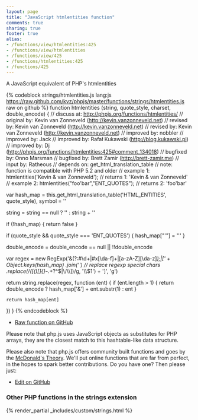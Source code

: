 ```yaml
---
layout: page
title: "JavaScript htmlentities function"
comments: true
sharing: true
footer: true
alias:
- /functions/view/htmlentities:425
- /functions/view/htmlentities
- /functions/view/425
- /functions/htmlentities:425
- /functions/425
---
```

<!-- Generated by Rakefile:build -->
A JavaScript equivalent of PHP's htmlentities

{% codeblock strings/htmlentities.js lang:js https://raw.github.com/kvz/phpjs/master/functions/strings/htmlentities.js raw on github %}
function htmlentities (string, quote_style, charset, double_encode) {
  //  discuss at: http://phpjs.org/functions/htmlentities/
  // original by: Kevin van Zonneveld (http://kevin.vanzonneveld.net)
  //  revised by: Kevin van Zonneveld (http://kevin.vanzonneveld.net)
  //  revised by: Kevin van Zonneveld (http://kevin.vanzonneveld.net)
  // improved by: nobbler
  // improved by: Jack
  // improved by: Rafał Kukawski (http://blog.kukawski.pl)
  // improved by: Dj (http://phpjs.org/functions/htmlentities:425#comment_134018)
  // bugfixed by: Onno Marsman
  // bugfixed by: Brett Zamir (http://brett-zamir.me)
  //    input by: Ratheous
  //  depends on: get_html_translation_table
  //        note: function is compatible with PHP 5.2 and older
  //   example 1: htmlentities('Kevin & van Zonneveld');
  //   returns 1: 'Kevin &amp; van Zonneveld'
  //   example 2: htmlentities("foo'bar","ENT_QUOTES");
  //   returns 2: 'foo&#039;bar'

  var hash_map = this.get_html_translation_table('HTML_ENTITIES', quote_style),
    symbol = ''

  string = string == null ? '' : string + ''

  if (!hash_map) {
    return false
  }

  if (quote_style && quote_style === 'ENT_QUOTES') {
    hash_map["'"] = '&#039;'
  }

  double_encode = double_encode == null || !!double_encode

  var regex = new RegExp('&(?:#\\d+|#x[\\da-f]+|[a-zA-Z][\\da-z]*);|[' +
    Object.keys(hash_map)
    .join('')
    // replace regexp special chars
    .replace(/([()[\]{}\-.*+?^$|\/\\])/g, '\\$1') + ']',
    'g')

  return string.replace(regex, function (ent) {
    if (ent.length > 1) {
      return double_encode ? hash_map['&'] + ent.substr(1) : ent
    }

    return hash_map[ent]
  })
}
{% endcodeblock %}

 - [Raw function on GitHub](https://github.com/kvz/phpjs/blob/master/functions/strings/htmlentities.js)

Please note that php.js uses JavaScript objects as substitutes for PHP arrays, they are 
the closest match to this hashtable-like data structure. 

Please also note that php.js offers community built functions and goes by the 
[McDonald's Theory](https://medium.com/what-i-learned-building/9216e1c9da7d). We'll put online 
functions that are far from perfect, in the hopes to spark better contributions. 
Do you have one? Then please just: 

 - [Edit on GitHub](https://github.com/kvz/phpjs/edit/master/functions/strings/htmlentities.js)


### Other PHP functions in the strings extension
{% render_partial _includes/custom/strings.html %}
